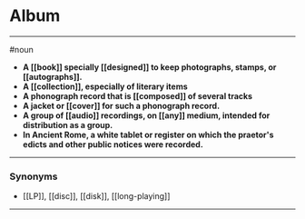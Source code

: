 # Album
---
#noun
- **A [[book]] specially [[designed]] to keep photographs, stamps, or [[autographs]].**
- **A [[collection]], especially of literary items**
- **A phonograph record that is [[composed]] of several tracks**
- **A jacket or [[cover]] for such a phonograph record.**
- **A group of [[audio]] recordings, on [[any]] medium, intended for distribution as a group.**
- **In Ancient Rome, a white tablet or register on which the praetor's edicts and other public notices were recorded.**
---
### Synonyms
- [[LP]], [[disc]], [[disk]], [[long-playing]]
---
